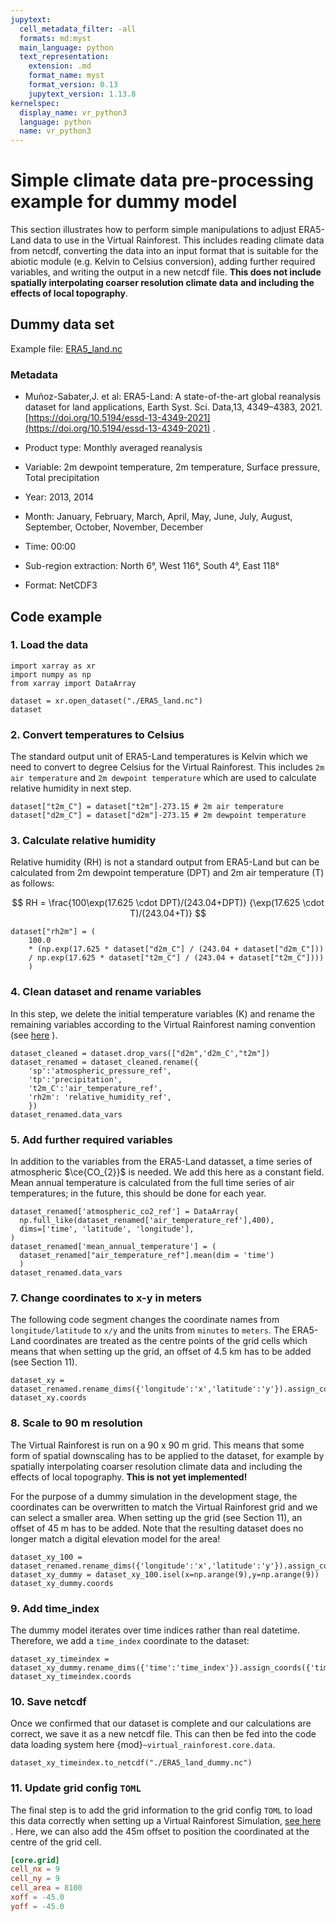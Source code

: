 ```yaml
---
jupytext:
  cell_metadata_filter: -all
  formats: md:myst
  main_language: python
  text_representation:
    extension: .md
    format_name: myst
    format_version: 0.13
    jupytext_version: 1.13.8
kernelspec:
  display_name: vr_python3
  language: python
  name: vr_python3
---
```


# Simple climate data pre-processing example for dummy model

This section illustrates how to perform simple manipulations to adjust ERA5-Land data to
use in the Virtual Rainforest. This includes reading climate data from netcdf,
converting the data into an input format that is suitable for the abiotic module (e.g.
Kelvin to Celsius conversion), adding further required variables, and writing the output
in a new netcdf file.
**This does not include spatially interpolating coarser resolution climate data**
**and including the effects of local topography**.

## Dummy data set

Example file: [ERA5_land.nc](./ERA5_land.nc)

### Metadata

- Muñoz-Sabater,J. et al: ERA5-Land: A state-of-the-art global reanalysis dataset for
  land applications, Earth Syst. Sci. Data,13, 4349–4383, 2021.
  [https://doi.org/10.5194/essd-13-4349-2021](https://doi.org/10.5194/essd-13-4349-2021)
  .

- Product type: Monthly averaged reanalysis

- Variable: 2m dewpoint temperature, 2m temperature, Surface pressure, Total
  precipitation

- Year: 2013, 2014

- Month: January, February, March, April, May, June, July, August, September, October,
  November, December

- Time: 00:00

- Sub-region extraction: North 6°, West 116°, South 4°, East 118°

- Format: NetCDF3

## Code example

### 1. Load the data

```{code-cell} ipython3
import xarray as xr
import numpy as np
from xarray import DataArray

dataset = xr.open_dataset("./ERA5_land.nc")
dataset
```

### 2. Convert temperatures to Celsius

The standard output unit of ERA5-Land temperatures is Kelvin which we need to convert
to degree Celsius for the Virtual Rainforest. This includes `2m air temperature` and
`2m dewpoint temperature` which are used to calculate relative humidity in next step.

```{code-cell} ipython3
dataset["t2m_C"] = dataset["t2m"]-273.15 # 2m air temperature
dataset["d2m_C"] = dataset["d2m"]-273.15 # 2m dewpoint temperature
```

### 3. Calculate relative humidity

Relative humidity (RH) is not a standard output from ERA5-Land but can be calculated
from 2m dewpoint temperature (DPT) and 2m air temperature (T) as follows:

$$ RH = \frac{100\exp(17.625 \cdot DPT)/(243.04+DPT)}
                 {\exp(17.625 \cdot T)/(243.04+T)}
$$

```{code-cell} ipython3
dataset["rh2m"] = (
    100.0
    * (np.exp(17.625 * dataset["d2m_C"] / (243.04 + dataset["d2m_C"])) 
    / np.exp(17.625 * dataset["t2m_C"] / (243.04 + dataset["t2m_C"])))
    )
```

### 4. Clean dataset and rename variables

In this step, we delete the initial temperature variables (K) and rename the remaining
variables according to the Virtual Rainforest naming convention (see
[here](../../../virtual_rainforest/data_variables.toml) ).

```{code-cell} ipython3
dataset_cleaned = dataset.drop_vars(["d2m",'d2m_C',"t2m"])
dataset_renamed = dataset_cleaned.rename({
    'sp':'atmospheric_pressure_ref',
    'tp':'precipitation',
    't2m_C':'air_temperature_ref',
    'rh2m': 'relative_humidity_ref',
    })
dataset_renamed.data_vars
```

### 5. Add further required variables

In addition to the variables from the ERA5-Land datasset, a time series of atmospheric
$\ce{CO_{2}}$ is needed. We add this here as a constant field. Mean annual temperature
is calculated from the full time series of air temperatures; in the future, this should
be done for each year.

```{code-cell} ipython3
dataset_renamed['atmospheric_co2_ref'] = DataArray(
  np.full_like(dataset_renamed['air_temperature_ref'],400),
  dims=['time', 'latitude', 'longitude'],
)
dataset_renamed['mean_annual_temperature'] = (
  dataset_renamed["air_temperature_ref"].mean(dim = 'time')
  )
dataset_renamed.data_vars
```

### 7. Change coordinates to x-y in meters

The following code segment changes the coordinate names from `longitude/latitude` to
`x/y` and the units from `minutes` to `meters`. The ERA5-Land coordinates are treated as
the centre points of the grid cells which means that when setting up the grid, an offset
of 4.5 km has to be added (see Section 11).

```{code-cell} ipython3
dataset_xy = dataset_renamed.rename_dims({'longitude':'x','latitude':'y'}).assign_coords({'x':np.arange(0,180000,9000),'y':np.arange(0,180000,9000)}).drop({'longitude','latitude'})
dataset_xy.coords
```

### 8. Scale to 90 m resolution

The Virtual Rainforest is run on a 90 x 90 m grid. This means that some form of spatial
downscaling has to be applied to the dataset, for example by spatially interpolating
coarser resolution climate data and including the effects of local topography.
**This is not yet implemented!**

For the purpose of a dummy simulation in the development stage, the coordinates can be
overwritten to match the Virtual Rainforest grid and we can select a smaller area.
When setting up the grid (see Section 11), an offset of 45 m has to be added. Note that
the resulting dataset does no longer match a digital elevation model for the area!

```{code-cell} ipython3
dataset_xy_100 = dataset_renamed.rename_dims({'longitude':'x','latitude':'y'}).assign_coords({'x':np.arange(0,1800,90),'y':np.arange(0,1800,90)}).drop({'longitude','latitude'})
dataset_xy_dummy = dataset_xy_100.isel(x=np.arange(9),y=np.arange(9))
dataset_xy_dummy.coords
```

### 9. Add time_index

The dummy model iterates over time indices rather than real datetime. Therefore, we add
a `time_index` coordinate to the dataset:

```{code-cell} ipython3
dataset_xy_timeindex = dataset_xy_dummy.rename_dims({'time':'time_index'}).assign_coords({'time_index':np.arange(0,24,1)})
dataset_xy_timeindex.coords
```

### 10. Save netcdf

Once we confirmed that our dataset is complete and our calculations are correct, we save
it as a new netcdf file. This can then be fed into the code data loading system here
{mod}`~virtual_rainforest.core.data`.

```{code-block} ipython3
dataset_xy_timeindex.to_netcdf("./ERA5_land_dummy.nc")
```

### 11. Update grid config `TOML`

The final step is to add the grid information to the grid config `TOML` to load this
data correctly when setting up a Virtual Rainforest Simulation, [see here](../virtual_rainforest/core/config.md)
. Here, we can also add the 45m offset to position the coordinated at the
centre of the grid cell.

```toml
[core.grid]
cell_nx = 9
cell_ny = 9
cell_area = 8100
xoff = -45.0
yoff = -45.0
```
